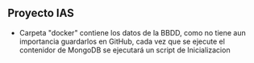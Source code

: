 ## Proyecto IAS ##

- Carpeta "docker" contiene los datos de la BBDD, como no tiene aun importancia guardarlos en GitHub, cada vez que se ejecute el contenidor de MongoDB se ejecutará un script de Inicializacion
